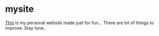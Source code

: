 # mysite
<a href="https://msid01.github.io/mysite/" target="_blank">This</a> is my personal website made just for fun... There are lot of things to improve. Stay tune..
